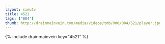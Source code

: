 ```yaml
--- 
layout: sieutv
title: 4521
tags: ["004"]
thumb: http://drainmainvein.com/media/videos/tmb/000/004/521/player.jpg
---
```

{% include drainmainvein key="4521" %} 
